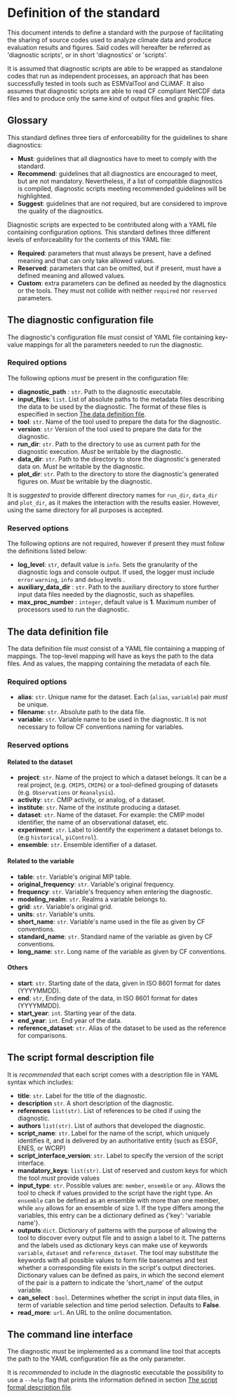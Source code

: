 # Definition of the standard

This document intends to define a standard
with the purpose of facilitating the sharing of source codes used to
analyze climate data and produce evaluation results and figures. 
Said codes will hereafter be referred as 'diagnostic scripts', or in short 'diagnostics'
or 'scripts'. 

It is assumed that diagnostic scripts are able to be wrapped
as standalone codes that run as independent processes, an approach that
has been successfully tested in tools such as ESMValTool and CLiMAF.
It also assumes that diagnostic scripts are able to read CF compliant NetCDF
data files and to produce only the same kind of output files and graphic files.

## Glossary

This standard defines three tiers of enforceability for the guidelines to share diagnostics:

- **Must**: guidelines that all diagnostics have to meet to comply with the standard.
- **Recommend**: guidelines that all diagnostics are encouraged to meet, but are not mandatory.
Nevertheless, if a list of compatible diagnostics is compiled, diagnostic scripts meeting
recommended guidelines will be highlighted.
- **Suggest**: guidelines that are not required, but are considered to improve the quality of the diagnostics.

Diagnostic scripts are expected to be contributed along with a YAML file containing configuration options.
This standard defines three different levels of enforceability for the contents of this YAML file:

- **Required**: parameters that must always be present, have a defined meaning and that can only take allowed values.
- **Reserved**: parameters that can be omitted, but if present, must have a defined meaning and allowed values.
- **Custom**: extra parameters can be defined as needed by the diagnostics or the tools.
They must not collide with neither `required` nor `reserved` parameters.

## The diagnostic configuration file

The diagnostic's configuration file *must* consist of YAML file containing key-value mappings for all the parameters needed to run the diagnostic.

### Required options

The following options *must* be present in the configuration file:

- **diagnostic_path** : `str`. Path to the diagnostic executable.
- **input_files**: `list`. List of absolute paths to the metadata files describing the data to be used by the diagnostic.
The format of these files is especified in section [The data definition file](the-data-definition-file).
- **tool**: `str`. Name of the tool used to prepare the data for the diagnostic.
- **version**: `str` Version of the tool used to prepare the data for the diagnostic.
- **run_dir**: `str`. Path to the directory to use as current path for the diagnostic execution. *Must* be writable by the diagnostic.
- **data_dir**: `str`. Path to the directory to store the  diagnostic's generated data on. *Must* be writable by the diagnostic.
- **plot_dir**: `str`. Path to the directory to store the  diagnostic's generated figures on. *Must* be writable by the diagnostic.

It is *suggested* to provide different directory names for `run_dir`, `data_dir` and `plot_dir`, as it makes the interaction with the results
easier. However, using the same directory for all purposes is accepted.

### Reserved options

The following options are not required, however if present they must follow the definitions listed below:

- **log_level**: `str`, default value is `info`. Sets the granularity of the diagnostic logs and console output.
If used, the logger must include `error` `warning`, `info` and `debug` levels .
- **auxiliary_data_dir** : `str`. Path to the auxiliary directory to store further input data files needed by the diagnostic, such as shapefiles.
- **max_proc_number** : `integer`, default value is **1**. Maximum number of processors used to run the diagnostic.


## The data definition file

The data definition file *must* consist of a YAML file containing a mapping of mappings. The top-level mapping will have as keys the path to the data files. And as values, the mapping containing the metadata of each file.


### Required options

- **alias**: `str`. Unique name for the dataset. Each (`alias`, `variable`) pair *must* be unique.
- **filename**: `str`. Absolute path to the data file.
- **variable**: `str`. Variable name to be used in the diagnostic. It is not necessary to follow CF conventions naming for variables.

### Reserved options

#### Related to the dataset

- **project**: `str`. Name of the project to which a dataset belongs. It can be a real project, (e.g. `CMIP5`, `CMIP6`) or a tool-defined grouping of datasets
(e.g. `Observations` or `Reanalysis`).
- **activity**: `str`. CMIP activity, or analog, of a dataset.
- **institute**: `str`. Name of the institute producing a dataset.
- **dataset**: `str`. Name of the dataset. For example: the CMIP model identifier, the name of an observational dataset, etc.
- **experiment**: `str`. Label to identify the experiment a dataset belongs to. (e.g `historical`, `piControl`).
- **ensemble**: `str`. Ensemble identifier of a dataset.

#### Related to the variable

- **table**: `str`. Variable's original MIP table.
- **original_frequency**: `str`. Variable's original frequency.
- **frequency**: `str`. Variable's frequency when entering the diagnostic.
- **modeling_realm**: `str`. Realms a variable belongs to.
- **grid**: `str`. Variable's original grid.
- **units**: `str`. Variable's units.
- **short_name**: `str`. Variable's name used in the file as given by CF conventions.
- **standard_name**: `str`. Standard name of the variable as given by CF conventions.
- **long_name**: `str`. Long name of the variable as given by CF conventions.

#### Others

- **start**: `str`. Starting date of the data, given in ISO 8601 format for dates (YYYYMMDD).
- **end**: `str`, Ending date of the data, in ISO 8601 format for dates (YYYYMMDD).
- **start_year**: `int`. Starting year of the data.
- **end_year**: `int`. End year of the data.
- **reference_dataset**: `str`. Alias of the dataset to be used as the reference for comparisons.

## The script formal description file

It is *recommended* that each script comes with a description file in YAML syntax which includes:

- **title**: `str`. Label for the title of the diagnostic.
- **description** `str`. A short description of the diagnostic.
- **references** `list(str)`. List of references to be cited if using the diagnostic.
- **authors** `list(str)`. List of authors that developed the diagnostic.
- **script_name**: `str`. Label for the name of the script, which uniquely identifies it, and is delivered by an authoritative entity (such as ESGF, ENES, or WCRP)
- **script_interface_version**: `str`. Label to specify the version of the script interface.
- **mandatory_keys**: `list(str)`. List of reserved and custom keys for which the tool *must* provide values
- **input_type**: `str`. Possible values are: `member`, `ensemble` or `any`. Allows the tool to check if values provided to the script have the right type.
An `ensemble` can be defined as an ensemble with more than one member, while `any` allows for an ensemble of size 1. If the type differs among the variables, this entry can be a dictionary defined as {'key': 'variable name'}.
- **outputs**:`dict`. Dictionary of patterns with the purpose of allowing the tool to discover every output file and to assign a label to it. The patterns and the labels used as dictionary keys  can make use of keywords `variable`, `dataset` and `reference_dataset`. The tool may substitute the keywords with all possible values to form file basenames and test whether a corresponding file exists in the script's output directories. Dictionary values can be defined as pairs, in which the second element of the pair is a pattern to indicate the 'short_name' of the output variable.
- **can_select** : `bool`. Determines whether the script in input data files, in term of variable selection and time period selection. Defaults to **False**.
- **read_more**: `url`. An URL to the online documentation.


## The command line interface

The diagnostic *must* be implemented as a command line tool that accepts the path to the
YAML configuration file as the only parameter.

It is *recommended* to include in the diagnostic executable the possibility to use a `--help` flag that prints the information defined in section [The script formal description file](#the-script-formal-description-file).